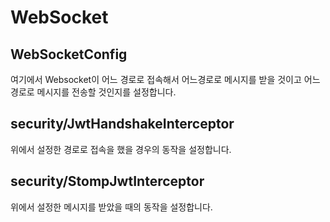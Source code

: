 # WebSocket

## WebSocketConfig

여기에서 Websocket이 어느 경로로 접속해서
어느경로로 메시지를 받을 것이고
어느경로로 메시지를 전송할 것인지를 설정합니다.

## security/JwtHandshakeInterceptor

위에서 설정한 경로로 접속을 했을 경우의 동작을 설정합니다. 

## security/StompJwtInterceptor

위에서 설정한 메시지를 받았을 때의 동작을 설정합니다.
